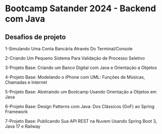 # Bootcamp Satander 2024 - Backend com Java
## Desafios de projeto

1-Simulando Uma Conta Bancária Através Do Terminal/Console


2-Criando Um Pequeno Sistema Para Validação de Processo Seletivo


3-Projeto Base: Criando um Banco Digital com Java e Orientação a Objetos


4-Projeto Base: Modelando o iPhone com UML: Funções de Músicas, Chamadas e Internet


5-Projeto Base: Abstraindo um Bootcamp Usando Orientação a Objetos em Java


6-Projeto Base: Design Patterns com Java: Dos Clássicos (GoF) ao Spring Framework


7-Projeto Base: Publicando Sua API REST na Nuvem Usando Spring Boot 3, Java 17 e Railway